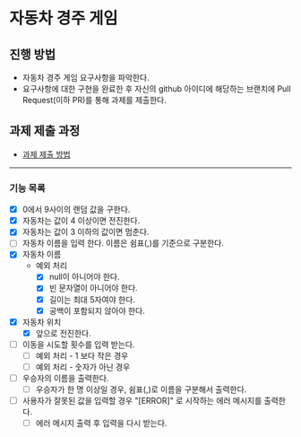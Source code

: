# 자동차 경주 게임
## 진행 방법
* 자동차 경주 게임 요구사항을 파악한다.
* 요구사항에 대한 구현을 완료한 후 자신의 github 아이디에 해당하는 브랜치에 Pull Request(이하 PR)를 통해 과제를 제출한다.

## 과제 제출 과정
* [과제 제출 방법](https://github.com/next-step/nextstep-docs/tree/master/precourse)

***
### 기능 목록
- [x] 0에서 9사이의 랜덤 값을 구한다.
- [x] 자동차는 값이 4 이상이면 전진한다.
- [x] 자동차는 값이 3 이하의 값이면 멈춘다.
- [ ] 자동차 이름을 입력 한다. 이름은 쉼표(,)를 기준으로 구분한다.
- [x] 자동차 이름
  - 예외 처리
    - [x] null이 아니어야 한다.
    - [x] 빈 문자열이 아니어야 한다.
    - [x] 길이는 최대 5자여야 한다.
    - [x] 공백이 포함되지 않아야 한다.
- [x] 자동차 위치
  - [x] 앞으로 전진한다.
- [ ] 이동을 시도할 횟수를 입력 받는다.
  - [ ] 예외 처리 - 1 보다 작은 경우
  - [ ] 예외 처리 - 숫자가 아닌 경우
- [ ] 우승자의 이름을 출력한다.
  - [ ] 우승자가 한 명 이상일 경우, 쉼표(,)로 이름을 구분해서 출력한다.
- [ ] 사용자가 잘못된 값을 입력할 경우 "[ERROR]" 로 시작하는 에러 메시지를 출력한다.
  - [ ] 에러 메시지 출력 후 입력을 다시 받는다.